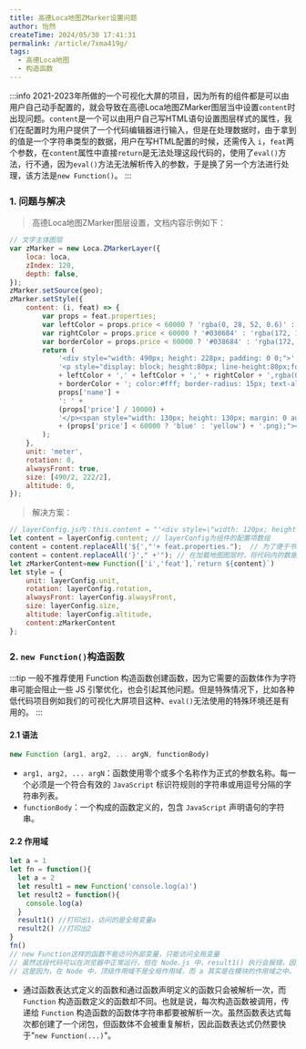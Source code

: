 ```yaml
---
title: 高德Loca地图ZMarker设置问题
author: 怡然
createTime: 2024/05/30 17:41:31
permalink: /article/7xma419g/
tags:
  - 高德Loca地图
  - 构造函数
---
```

:::info
2021-2023年所做的一个可视化大屏的项目，因为所有的组件都是可以由用户自己动手配置的，就会导致在高德Loca地图ZMarker图层当中设置`content`时出现问题。`content`是一个可以由用户自己写HTML语句设置图层样式的属性，我们在配置时为用户提供了一个代码编辑器进行输入，但是在处理数据时，由于拿到的值是一个字符串类型的数据，用户在写HTML配置的时候，还需传入 `i`，`feat`两个参数，在`content`属性中直接`return`是无法处理这段代码的，使用了`eval()`方法，行不通，因为`eval()`方法无法解析传入的参数，于是换了另一个方法进行处理，该方法是`new Function()`。
:::

### 1. 问题与解决
> 高德Loca地图ZMarker图层设置，文档内容示例如下：
```js
// 文字主体图层
var zMarker = new Loca.ZMarkerLayer({
    loca: loca,
    zIndex: 120,
    depth: false,
});
zMarker.setSource(geo);
zMarker.setStyle({
    content: (i, feat) => {
        var props = feat.properties;
        var leftColor = props.price < 60000 ? 'rgba(0, 28, 52, 0.6)' : 'rgba(33,33,33,0.6)';
        var rightColor = props.price < 60000 ? '#038684' : 'rgba(172, 137, 51, 0.3)';
        var borderColor = props.price < 60000 ? '#038684' : 'rgba(172, 137, 51, 1)';
        return (
            '<div style="width: 490px; height: 228px; padding: 0 0;">' +
            '<p style="display: block; height:80px; line-height:80px;font-size:40px;background-image: linear-gradient(to right, '
            + leftColor + ',' + leftColor + ',' + rightColor + ',rgba(0,0,0,0.4)); border:4px solid '
            + borderColor + '; color:#fff; border-radius: 15px; text-align:center; margin:0; padding:5px;">' +
            props['name'] +
            ': ' +
            (props['price'] / 10000) +
            '</p><span style="width: 130px; height: 130px; margin: 0 auto; display: block; background: url(https://a.amap.com/Loca/static/loca-v2/demos/images/prism_'
            + (props['price'] < 60000 ? 'blue' : 'yellow') + '.png);"></span></div>'
        );
    },
    unit: 'meter',
    rotation: 0,
    alwaysFront: true,
    size: [490/2, 222/2],
    altitude: 0,
});
```
> 解决方案：
```js
// layerConfig.js内：this.content = "'<div style=\"width: 120px; height: 120px;\">${title}</div>'"
let content = layerConfig.content; // layerConfig为组件的配置项数组
content = content.replaceAll('${',"'+ feat.properties.");  // 为了便于书写，隐藏feat属性，直接使用数据中的属性书写
content = content.replaceAll('}'," +'"); // 在加载地图图层时，将代码内的数据转为feat.properties.xxx
let zMarkerContent=new Function(['i','feat'],`return ${content}`)
let style = {
    unit: layerConfig.unit,
    rotation: layerConfig.rotation,
    alwaysFront: layerConfig.alwaysFront,
    size: layerConfig.size,
    altitude: layerConfig.altitude,
    content:zMarkerContent
};
```

### 2. `new Function()`构造函数
:::tip
一般不推荐使用 Function 构造函数创建函数，因为它需要的函数体作为字符串可能会阻止一些 JS 引擎优化，也会引起其他问题。但是特殊情况下，比如各种低代码项目例如我们的可视化大屏项目这种、`eval()`无法使用的特殊环境还是有用的。
:::

#### 2.1 语法
```js
new Function (arg1, arg2, ... argN, functionBody) 
```
- `arg1, arg2, ... argN`：函数使用零个或多个名称作为正式的参数名称。每一个必须是一个符合有效的 `JavaScript` 标识符规则的字符串或用逗号分隔的字符串列表。
- `functionBody`：一个构成的函数定义的，包含 `JavaScript` 声明语句的字符串。

#### 2.2 作用域
```js
let a = 1
let fn = function(){
  let a = 2
  let result1 = new Function('console.log(a)')
  let result2 = function(){
    console.log(a)
  }
  result1() //打印出1，访问的是全局变量a
  result2() //打印出2
}
fn()
// new Function这样的函数不能访问外部变量，只能访问全局变量
// 虽然这段代码可以在浏览器中正常运行，但在 Node.js 中，result1() 执行会报错，因为找不到变量 a。
// 这是因为，在 Node 中，顶级作用域不是全局作用域，而 a 其实是在模块的作用域之中。
```
- 通过函数表达式定义的函数和通过函数声明定义的函数只会被解析一次，而 `Function` 构造函数定义的函数却不同。也就是说，每次构造函数被调用，传递给 `Function` 构造函数的函数体字符串都要被解析一次。虽然函数表达式每次都创建了一个闭包，但函数体不会被重复解析，因此函数表达式仍然要快于"`new Function(...)`"。